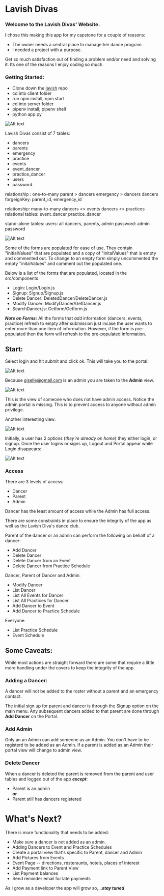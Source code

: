 # Lavish Divas

### Welcome to the Lavish Divas' Website.

I chose this making this app for my capstone for a couple of  reasons:
- The owner needs a central place to manage her dance program. 
- I needed a project with a purpose.  

Get so much satisfaction out of finding a problem and/or need and solving it. Its one of the reasons I enjoy coding so much. 

### Getting Started:
- Clone down the [lavish](https://github.com/gisellec60/lavish) repo 
- cd into client folder
- run npm install; npm start
- cd into server folder
- pipenv install; pipenv shell
- python app.py 

![Alt text](image/homepage.jpg)


Lavish Divas consist of 7 tables:
- dancers 
- parents
- emergency
- practice
- events
- event_dancer
- practice_dancer
- users
- password

relationship : one-to-many
parent > dancers 
emergency > dancers
dancers forgeignKey: parent_id, emergency_id

relationship: many-to-many 
dancers <> events
dancers <> practices
relational tables: event_dancer practice_dancer

stand-alone tables:
users: all dancers, parents, admin
password: admin password

![Alt text](image/tables.jpg)

Some of the forms are populated for ease of use. They contain "initialValues" that are populated and a copy of "initalValues" that is empty and commented out. To change to an empty form simply uncommented the empty "initalValues" and comment out the populated one. 

Below is a list of the forms that are populated, located in the src/components

- Login: Login/Login.js
- Signup: Signup/Signup.js
- Delete Dancer: DeletedDancer/DeleteDancer.js
- Modify Dancer: ModifyDancer/GetDancer.js 
- SearchDancer.js: Getform/Getform.js

***Note on Forms:*** All the forms that *add* information (dancers, events, practice) refresh to empty after submission just incase the user wants to enter more than one item of information. However, if the form is pre-populated then the form will refresh to the pre-populated information. 

## Start:
Select login and hit submit and click ok. This will take you to the portal:

![Alt text](image/portal.jpg)

Because giselle@gmail.com is an admin you are taken to the **Admin** view.  

![Alt text](image/parentview.jpg)

This is the view of someone who does not have admin access. Notice the admin portal is missing. This is to prevent access to anyone without admin privilege.

Another interesting view:

![Alt text](image/menu.jpg)

Initially, a user has 2 options (*they're already on home*) they either login, or signup. Once the user logins or signs up, Logout and Portal appear while Login disappears:

![Alt text](image/loggedin.jpg)

### Access
There are 3 levels of access:
- Dancer
- Parent
- Admin

Dancer has the least amount of access while the Admin has full access. 

There are some constraints in place to ensure the integrity of the app as well as the Lavish Diva's dance club. 

Parent of the dancer or an admin can perform the following on behalf of a dancer:

 - Add Dancer
 - Delete Dancer
 - Delete Dancer from an Event
 - Delete Dancer from Practice Schedule
 
Dancer, Parent of Dancer and Admin:

- Modify Dancer
- List Dancer
- List All Events for Dancer
- List All Practices for Dancer 
- Add Dancer to Event
- Add Dancer to Practice Schedule
 
Everyone:

- List Practice Schedule
- Event Schedule

## Some Caveats:
While most actions are straight forward there are some that require a little more handling under the covers to keep the integrity of the app. 

 ### **Adding a Dancer:**
 A dancer will not be added to the roster without a parent and an emergency contact. 

 The initial sign up for parent and dancer is through the Signup option on the main menu. Any subsequent dancers added to that parent are done through **Add Dancer** on the Portal. 

### **Add Admin**
Only an an Admin can add someone as an Admin. You don't have to be registerd to be added as an Admin. If a parent is added as an Admin their portal view will change to admin view.   

### **Delete Dancer**
When a dancer is deleted the parent is removed from the parent and user tables and logged out of the app ***except***:
- Parent is an admin  
  **or**
- Parent still has dancers registered

# What's Next?

There is  more functionality that needs to be added:

- Make sure a dancer is not added as an admin. 
- Adding Dancers to Event and Practice Schedules
- Create a portal view that's specific to Parent, dancer and Admin
- Add Pictures from Events
- Event Page
--  directions, resteraunts, hotels, places of interest
- Add Payment link to Parent View
- List Payment balances
- Send reminder email for late payments

As I grow as a developer the app will grow so,...***stay tuned***

 








